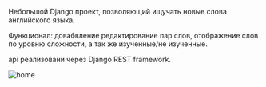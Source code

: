 Небольшой Django проект, позволяющий ищучать новые слова английского языка.

Функционал: довабвление редактирование пар слов, отображение слов по уровню сложности, а так же изученные/не изученные.

api реализовани через Django REST framework.


![home](https://user-images.githubusercontent.com/70507934/226846331-4b9ba6bf-8377-43c4-96e7-00caaff7e979.jpg)

